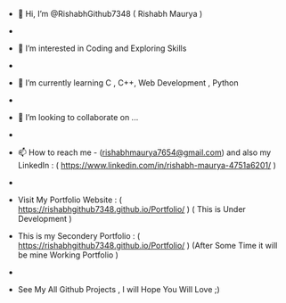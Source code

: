 - 👋 Hi, I’m @RishabhGithub7348 ( Rishabh Maurya )
- 
- 👀 I’m interested in Coding and Exploring Skills
- 
- 🌱 I’m currently learning C , C++, Web Development , Python 
- 
- 💞️ I’m looking to collaborate on ...
- 
- 📫 How to reach me - (rishabhmaurya7654@gmail.com) and also my LinkedIn : ( https://www.linkedin.com/in/rishabh-maurya-4751a6201/ )
- 
- Visit My Portfolio Website : ( https://rishabhgithub7348.github.io/Portfolio/ )  ( This is Under Development )

- This is my Secondery Portfolio : ( https://rishabhgithub7348.github.io/Portfolio/  )  (After Some Time it will be mine Working Portfolio )
- 
- See My All Github Projects , I will Hope You Will Love ;)

<!---
RishabhGithub7348/RishabhGithub7348 is a ✨ special ✨ repository because its `README.md` (this file) appears on your GitHub profile.
You can click the Preview link to take a look at your changes.
--->
